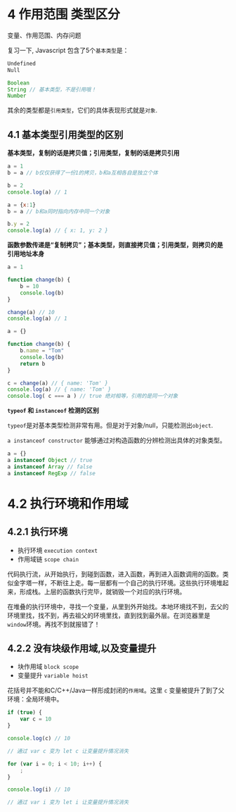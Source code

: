 # 4 作用范围 类型区分
变量、作用范围、内存问题

复习一下, Javascript 包含了5个`基本类型`是：

```javascript
Undefined
Null

Boolean
String // 基本类型，不是引用哦！
Number
```
其余的类型都是`引用类型`，它们的具体表现形式就是`对象`.

## 4.1 基本类型引用类型的区别

**基本类型，复制的话是拷贝值；引用类型，复制的话是拷贝引用**

```javascript
a = 1
b = a // b仅仅获得了一份1的拷贝，b和a互相各自是独立个体

b = 2
console.log(a) // 1
```

```javascript
a = {x:1}
b = a // b和a同时指向内存中同一个对象

b.y = 2
console.log(a) // { x: 1, y: 2 }
```

**函数参数传递是“复制拷贝”；基本类型，则直接拷贝值；引用类型，则拷贝的是引用地址本身**

```javascript
a = 1

function change(b) {
    b = 10
    console.log(b)
}

change(a) // 10
console.log(a) // 1
```

```javascript
a = {}

function change(b) {
    b.name = "Tom"
    console.log(b)
    return b
}

c = change(a) // { name: 'Tom' }
console.log(a) // { name: 'Tom' }
console.log( c === a ) // true 绝对相等，引用的是同一个对象
```

**`typeof` 和 `instanceof` 检测的区别**

`typeof`是对基本类型检测非常有用。但是对于对象/null，只能检测出`object`.

`a instanceof constructor` 能够通过对构造函数的分辨检测出具体的对象类型。

```javascript
a = {}
a instanceof Object // true
a instanceof Array // false
a instanceof RegExp // false
```

# 4.2 执行环境和作用域

## 4.2.1 执行环境
- 执行环境 `execution context`
- 作用域链 `scope chain`

代码执行流，从开始执行，到碰到函数，进入函数，再到进入函数调用的函数。类似金字塔一样，不断往上走。每一层都有一个自己的执行环境。这些执行环境堆起来，形成栈。上层的函数执行完毕，就销毁一个对应的执行环境。

在堆叠的执行环境中，寻找一个变量，从里到外开始找。本地环境找不到，去父的环境里找，找不到，再去祖父的环境里找，直到找到最外层。在浏览器里是`window`环境。再找不到就报错了！

## 4.2.2 没有块级作用域,以及变量提升
- 块作用域 `block scope`
- 变量提升 `variable hoist`

花括号并不能和C/C++/Java一样形成封闭的`作用域`。这里 `c` 变量被提升了到了父环境：全局环境中。
```javascript
if (true) {
    var c = 10
}

console.log(c) // 10

// 通过 var c 变为 let c 让变量提升情况消失

for (var i = 0; i < 10; i++) {
    ;
}

console.log(i) // 10

// 通过 var i 变为 let i 让变量提升情况消失
```

